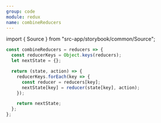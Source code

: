 ```yaml
---
group: code
module: redux
name: combineReducers
---
```


import { Source } from "src-app/storybook/common/Source";

```js
const combineReducers = reducers => {
  const reducerKeys = Object.keys(reducers);
  let nextState = {};

  return (state, action) => {
    reducerKeys.forEach(key => {
      const reducer = reducers[key];
      nextState[key] = reducer(state[key], action);
    });

    return nextState;
  };
};
```

<Source path="code/redux/__storybook__/combineReducers.md" />
